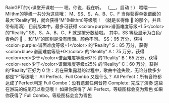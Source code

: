 <ChatBubble role="bot" avatar="https://mkzi-nya.github.io/story/files/raingpt.png">
RainGPT的小课堂开课啦——
</ChatBubble>

<ChatBubble role="user" avatar="https://mkzi-nya.github.io/story/files/me.png">
嗯，你说，我在听。
（___，启动！）
</ChatBubble>

<ChatBubble role="bot" avatar="https://mkzi-nya.github.io/story/files/raingpt.png">
喂喂——
</ChatBubble>

<ChatBubble role="bot" avatar="https://mkzi-nya.github.io/story/files/raingpt.png">
Milthm的等级一共分为这些哦：
M、SS、S、A、B、C、F
</ChatBubble>

<ChatBubble role="bot" avatar="https://mkzi-nya.github.io/story/files/raingpt.png">
当你获得单张谱面的最大“Reality”时，就会获得“M”(Milthm)等级哦！
（就是长得像 🌙 的那个，并且带有雨滴）
目前版本中，最多可获得 &lt;color=purple&gt;谱面难度等级+1.5&lt;/color&gt; 的“Reality”
</ChatBubble>

<ChatBubble role="bot" avatar="https://mkzi-nya.github.io/story/files/raingpt.png">
SS、S、A、B、C、F 就是按分数给啦。
其中，SS 等级显示为白色/青色的 🌙 ，和“M”的区别是没有雨滴、颜色不同。
SS：95 万分，获得 &lt;color=purple&gt;谱面难度等级+1&lt;/color&gt; 的“Reality”
S：85 万分，获得 &lt;color=blue&gt;谱面难度等级+0&lt;/color&gt; 的“Reality”
A：75 万分，获得 &lt;color=red&gt;少于&lt;/color&gt;谱面难度等级x67% 的“Reality”
B：65 万分，获得 &lt;color=red&gt;少于&lt;/color&gt;谱面难度等级x25% 的“Reality”
C：60 万分，获得的“Reality”正好为 0
注：若在采集露凝的过程中，歌曲中途失败，无论分数多少都是“F”等级哦！
</ChatBubble>

<ChatBubble role="user" avatar="https://mkzi-nya.github.io/story/files/me.png">
All Perfect、Full Combo 又是什么？
</ChatBubble>

<ChatBubble role="bot" avatar="https://mkzi-nya.github.io/story/files/raingpt.png">
All Perfect：所有音符都达成了Perfect判定
Full Combo：没有遗漏任何音符
Complete: 完成了演奏
这些在游玩的结尾可以看见哦！
</ChatBubble>

<ChatBubble role="bot" avatar="https://mkzi-nya.github.io/story/files/raingpt.png">
如果你获得了 All Perfect，等级图标会变为紫色
如果你获得了 Full Combo，等级图标会变为青色
</ChatBubble>
